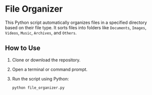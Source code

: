 # File Organizer

This Python script automatically organizes files in a specified directory based on their file type. It sorts files into folders like `Documents`, `Images`, `Videos`, `Music`, `Archives`, and `Others`.

## How to Use

1. Clone or download the repository.
2. Open a terminal or command prompt.
3. Run the script using Python:

   ```bash
   python file_organizer.py
